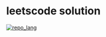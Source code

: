 # leetscode solution
[![repo_lang](https://skillicons.dev/icons?i=python,cpp,java,go,swift,javascript,typescript,rust,ruby,c#)](#)
